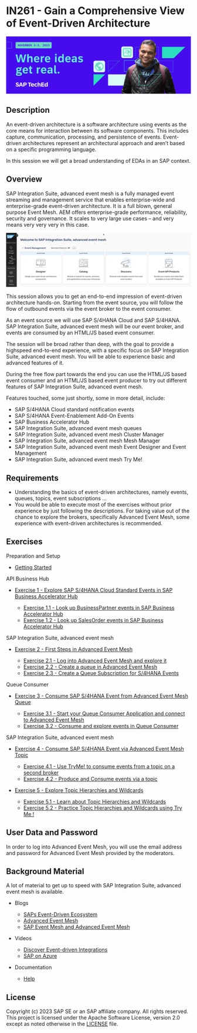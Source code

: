 # IN261 - Gain a Comprehensive View of Event-Driven Architecture

![Pic 1](/./images/IN261-1.jpeg)

## Description

An event-driven architecture is a software architecture using events as the core means for interaction between its software components. This includes capture, communication, processing, and persistence of events.  Event-driven architectures represent an architectural approach and aren’t based on a specific programming language.

In this session we will get a broad understanding of EDAs in an SAP context. 

## Overview

SAP Integration Suite, advanced event mesh is a fully managed event streaming and management service that enables enterprise-wide and enterprise-grade event-driven architecture. It is a full blown, general purpose Event Mesh. AEM offers enterprise-grade performance, reliability, security and governance. It scales to very large use cases – and very means very very very in this case.

![Pic 1](/./images/IN261-2.png)

This session allows you to get an end-to-end impression of event-driven architecture hands-on. Starting from the event source, you will follow the flow of outbound events via the event broker to the event consumer.

As an event source we will use SAP S/4HANA Cloud and SAP S/4HANA. SAP Integration Suite, advanced event mesh will be our event broker, and events are consumed by an HTML/JS based event consumer.

The session will be broad rather than deep, with the goal to provide a highspeed end-to-end experience, with a specific focus on SAP Integration Suite, advanced event mesh. You will be able to experience basic and advanced features of it.

During the free flow part towards the end you can use the HTML/JS based event consumer and an HTML/JS based event producer to try out different features of SAP Integration Suite, advanced event mesh.

Features touched, some just shortly, some in more detail, include:

- SAP S/4HANA Cloud standard notification events
- SAP S/4HANA Event-Enablement Add-On Events
- SAP Business Accelerator Hub
- SAP Integration Suite, advanced event mesh queues
- SAP Integration Suite, advanced event mesh Cluster Manager
- SAP Integration Suite, advanced event mesh Mesh Manager
- SAP Integration Suite, advanced event mesh Event Designer and Event Management
- SAP Integration Suite, advanced event mesh Try Me!

## Requirements

- Understanding the basics of event-driven architectures, namely events, queues, topics, event subscriptions ...
- You would be able to execute most of the exercises without prior experience by just following the descriptions. For taking value out of the chance to explore the brokers, specifically Advanced Event Mesh, some experience with event-driven architectures is recommended.

## Exercises

Preparation and Setup

- [Getting Started](exercises/ex0/)

API Business Hub 

- [Exercise 1 - Explore SAP S/4HANA Cloud Standard Events in SAP Business Accelerator Hub](exercises/ex1/)

    - [Exercise 1.1 - Look up BusinessPartner events in SAP Business Accelerator Hub](https://github.com/SAP-samples/teched2023-IN261/tree/main/exercises/ex1#exercise-11---look-up-the-businesspartner-events-in-sap-business-accelerator-hub)
     - [Exercise 1.2 - Look up SalesOrder events in SAP Business Accelerator Hub](https://github.com/SAP-samples/teched2023-IN261/blob/main/exercises/ex1/README.md#exercise-12---look-up-the-salesorder-events-in-sap-business-accelerator-hub)

SAP Integration Suite, advanced event mesh 
    
- [Exercise 2 - First Steps in Advanced Event Mesh](exercises/ex2/)

    - [Exercise 2.1 - Log into Advanced Event Mesh and explore it](https://github.com/SAP-samples/teched2023-IN261/blob/main/exercises/ex2/README.md#exercise-21---log-into-advanced-event-mesh-and-explore-it)
    - [Exercise 2.2 - Create a queue in Advanced Event Mesh](https://github.com/SAP-samples/teched2023-IN261/blob/main/exercises/ex2/README.md#exercise-22---create-a-queue-in-advanced-event-mesh)
    - [Exercise 2.3 - Create a Queue Subscription for S/4HANA Events](https://github.com/SAP-samples/teched2023-IN261/blob/main/exercises/ex2/README.md#exercise-23---create-a-queue-subscription-for-sap-s4hana-events-in-advanced-event-mesh)
 
Queue Consumer 
 
- [Exercise 3 - Consume SAP S/4HANA Event from Advanced Event Mesh Queue](exercises/ex3/)

    - [Exercise 3.1 - Start your Queue Consumer Application and connect to Advanced Event Mesh](https://github.com/SAP-samples/teched2023-IN261/blob/main/exercises/ex3/README.md#exercise-31-start-your-queue-consumer-application-and-connect-to-advanced-event-mesh)
    - [Exercise 3.2 - Consume and explore events in Queue Consumer](https://github.com/SAP-samples/teched2023-IN261/blob/main/exercises/ex3/README.md#exercise-32-consume-and-explore-events-in-queue-consumer)

SAP Integration Suite, advanced event mesh 

- [Exercise 4 - Consume SAP S/4HANA Event via Advanced Event Mesh Topic](exercises/ex4/)
 
    - [Exercise 4.1 - Use TryMe! to consume events from a topic on a second broker](https://github.com/SAP-samples/teched2023-IN261/blob/main/exercises/ex4/README.md#exercise-41-consume-events-via-a-topic-on-a-second-broker)
    - [Exercise 4.2 - Produce and Consume events via a topic](https://github.com/SAP-samples/teched2023-IN261/blob/main/exercises/ex4/README.md#exercise-42-produce-and-consume-events-via-a-topic)
      
- [Exercise 5 - Explore Topic Hierarchies and Wildcards](exercises/ex5/)
 
    - [Exercise 5.1 - Learn about Topic Hierarchies and Wildcards](https://github.com/SAP-samples/teched2023-IN261/blob/main/exercises/ex5/README.md#exercise-51-learn-about-topic-hierarchies-and-wildcards)
    - [Exercise 5.2 - Practice Topic Hierarchies and Wildcards using Try Me !](https://github.com/SAP-samples/teched2023-IN261/blob/main/exercises/ex5/README.md#exercise-52-practice-topic-hierarchies-and-wildcards-using-try-me----animal-edition)   
  

 ## User Data and Password 

In order to log into Advanced Event Mesh, you will use the email address and password for Advanced Event Mesh provided by the moderators. 

 ## Background Material 

A lot of material to get up to speed with SAP Integration Suite, advanced event mesh is available.

- Blogs

    - [SAPs Event-Driven Ecosystem](https://blogs.sap.com/2022/09/01/saps-event-driven-ecosystem-revisited/)
    - [Advanced Event Mesh](https://blogs.sap.com/2022/10/28/turn-your-erp-into-a-team-player-introducing-sap-integration-suite-advanced-event-mesh/ )
    - [SAP Event Mesh and Advanced Event Mesh](https://blogs.sap.com/2022/10/03/sap-integration-suite-advanced-event-mesh-vis-a-vis-sap-event-mesh-and-sap-integration-suite./)

- Videos

    - [Discover Event-driven Integrations](https://www.youtube.com/watch?v=r9lyC_2ss2U)
    - [SAP on Azure](https://www.youtube.com/watch?v=NNrzXbX3mk0)

- Documentation

    - [Help](https://help.pubsub.em.services.cloud.sap/Cloud/cloud-lp.htm)

## License
Copyright (c) 2023 SAP SE or an SAP affiliate company. All rights reserved. This project is licensed under the Apache Software License, version 2.0 except as noted otherwise in the [LICENSE](LICENSES/Apache-2.0.txt) file.
